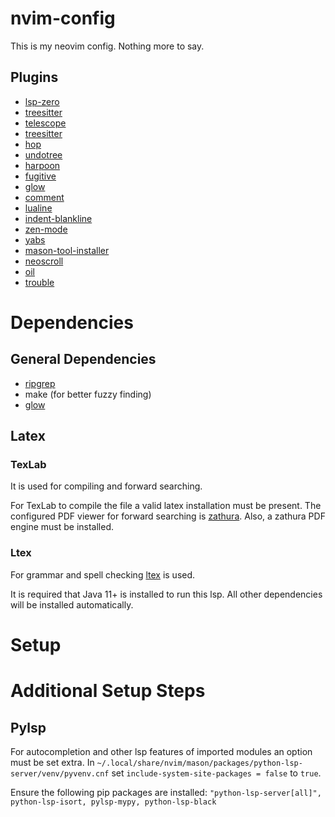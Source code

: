 # nvim-config
This is my neovim config. Nothing more to say.

## Plugins
* [lsp-zero](https://github.com/VonHeikemen/lsp-zero.nvim)
* [treesitter](https://github.com/nvim-treesitter/nvim-treesitter)
* [telescope](https://github.com/nvim-telescope/telescope.nvim)
* [treesitter](https://github.com/nvim-treesitter/nvim-treesitter)  
* [hop](https://github.com/phaazon/hop.nvim)
* [undotree](https://github.com/mbbill/undotree)
* [harpoon](https://github.com/ThePrimeagen/harpoon)
* [fugitive](https://github.com/tpope/vim-fugitive) 
* [glow](https://github.com/ellisonleao/glow.nvim)
* [comment](https://github.com/terrortylor/nvim-comment)
* [lualine](https://github.com/nvim-lualine/lualine.nvim)
* [indent-blankline](https://github.com/lukas-reineke/indent-blankline.nvim)
* [zen-mode](https://github.com/folke/zen-mode.nvim)
* [yabs](https://github.com/pianocomposer321/yabs.nvim)
* [mason-tool-installer](https://github.com/WhoIsSethDaniel/mason-tool-installer.nvim)
* [neoscroll](https://github.com/karb94/neoscroll.nvim)
* [oil](https://github.com/stevearc/oil.nvim)
* [trouble](https://github.com/folke/trouble.nvim)

# Dependencies 
## General Dependencies 
* [ripgrep](https://github.com/BurntSushi/ripgrep)
* make (for better fuzzy finding)
* [glow](https://github.com/charmbracelet/glow)

## Latex
### TexLab
It is used for compiling and forward searching.

For TexLab to compile the file a valid latex installation must be present.
The configured PDF viewer for forward searching is [zathura](https://github.com/pwmt/zathura).
Also, a zathura PDF engine must be installed. 

### Ltex
For grammar and spell checking [ltex](https://github.com/vigoux/ltex-ls.nvim) is used.

It is required that Java 11+ is installed to run this lsp.
All other dependencies will be installed automatically.

# Setup

# Additional Setup Steps
## Pylsp
For autocompletion and other lsp features of imported modules an option must be set extra. In `~/.local/share/nvim/mason/packages/python-lsp-server/venv/pyvenv.cnf` set `include-system-site-packages = false` to `true`.

Ensure the following pip packages are installed: `"python-lsp-server[all]", python-lsp-isort, pylsp-mypy, python-lsp-black`
